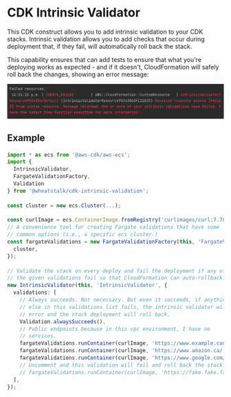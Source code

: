 # CDK Intrinsic Validator

This CDK construct allows you to add intrinsic validation to your CDK stacks.
Intrinsic validation allows you to add checks that occur during deployment
that, if they fail, will automatically roll back the stack.

This capability ensures that can add tests to ensure that what you're deploying
works as expected - and if it doesn't, CloudFormation will safely roll back the
changes, showing an error message:

![An example of an intrinsic validation error](images/failure-example.png)

## Example

```ts
import * as ecs from '@aws-cdk/aws-ecs';
import {
  IntrinsicValidator,
  FargateValidationFactory,
  Validation
} from '@wheatstalk/cdk-intrinsic-validation';

const cluster = new ecs.Cluster(...);

const curlImage = ecs.ContainerImage.fromRegistry('curlimages/curl:7.78.0');
// A convenience tool for creating Fargate validations that have some
// common options (i.e., a specific ecs cluster.)
const fargateValidations = new FargateValidationFactory(this, 'FargateValidationFactory', {
  cluster,
});

// Validate the stack on every deploy and fail the deployment if any of
// the given validations fail so that CloudFormation can auto-rollback.
new IntrinsicValidator(this, 'IntrinsicValidator', {
  validations: [
    // Always succeeds. Not necessary. But even it succeeds, if anything
    // else in this validations list fails, the intrinsic validator will
    // error and the stack deployment will roll back.
    Validation.alwaysSucceeds(),
    // Public endpoints because in this vpc environment, I have no
    // services.
    fargateValidations.runContainer(curlImage, 'https://www.example.com/'),
    fargateValidations.runContainer(curlImage, 'https://www.amazon.ca/'),
    fargateValidations.runContainer(curlImage, 'https://www.google.com/'),
    // Uncomment and this validation will fail and roll back the stack.
    // fargateValidations.runContainer(curlImage, 'https://fake.fake.fake/'),
  ],
});
```